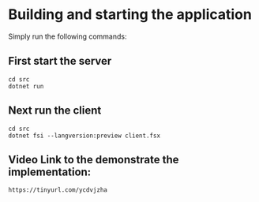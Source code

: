 # Building and starting the application

Simply run the following commands:


## First start the server
```
cd src
dotnet run
```
## Next run the client
```
cd src
dotnet fsi --langversion:preview client.fsx
```

## Video Link to the demonstrate the implementation:
```
https://tinyurl.com/ycdvjzha
```